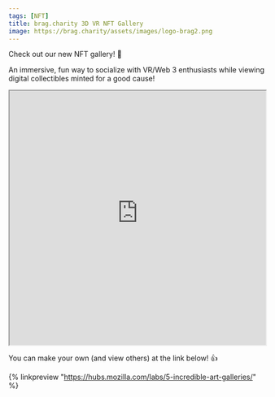 ```yaml
---
tags: [NFT]
title: brag.charity 3D VR NFT Gallery 
image: https://brag.charity/assets/images/logo-brag2.png
---
```


Check out our new NFT gallery! 👾

An immersive, fun way to socialize with VR/Web 3 enthusiasts while viewing digital collectibles minted for a good cause!

<iframe src="https://bc8520d73c.us2.myhubs.net/RTRqsUs?embed_token=6ff269f1081d78c511231e4b36383da1" class="mt-3 mb-3" style="width: 100%; height: 500px;" allow="microphone; camera; vr; speaker;"></iframe>

You can make your own (and view others) at the link below! 👍

{% linkpreview "https://hubs.mozilla.com/labs/5-incredible-art-galleries/" %}
